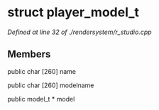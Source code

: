 # struct player_model_t

*Defined at line 32 of ./rendersystem/r_studio.cpp*

## Members

public char [260] name

public char [260] modelname

public model_t * model



